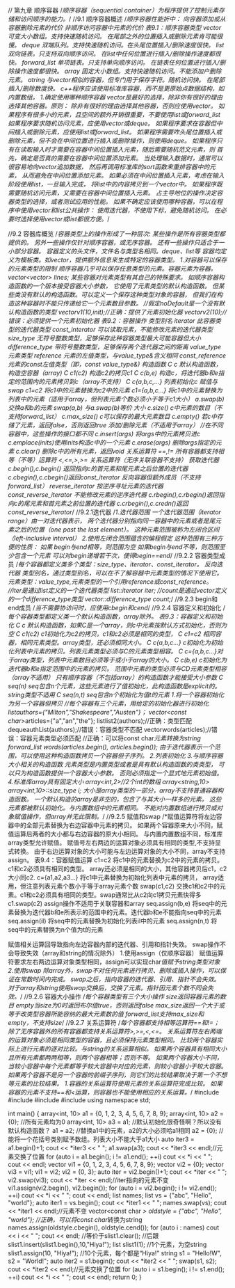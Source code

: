 // 第九章 顺序容器
/*顺序容器（sequential container）为程序提供了控制元素存储和访问顺序的能力。*/
//9.1 顺序容器概述
/*顺序容器性能折中：
向容器添加或从容器删除元素的代价
非顺序访问容器中元素的代价
表9.1：顺序容器类型
vector 可变大小数组。支持快速随机访问。
       在尾部之外的位置插入或删除元素肯可能很慢。
deque  双端队列。支持快速随机访问。在头尾位置插入/删除速度很快。
list   双向链表。只支持双向顺序访问。
       在list中任何位置进行插入/删除操作速度都很快。
forward_list  单项链表。只支持单向顺序访问。
       在链表任何位置进行插入/删除操作速度都很快。
array  固定大小数组。支持快速随机访问。不能添加户删除元素。
atring 与vector相似的容器，但专门用于保存字符。随机访问快。
       在尾部插入/删除数度快。
c++程序应该使用标准库容器，而不是更原始点数据结构，如内置数组。
1.确定使用哪种顺序容器
vector是最好的选择，除非你有很好的理由选择其他容器。原则：
除非有很好的理由选择其他容器，否则应使用vector。
如果程序有很多小的元素，且空间的额外开销很重要，不要使用list或forward_list
如果程序要求随机访问元素，应使用vector或deque。
如果程序要求在容器但中间插入或删除元素，应使用list或forward_list。
如果程序需要咋头尾位置插入或删除元素，但不会在中间位置进行插入或删除操作，则使用deque。
如果程序只有在读取输入时才需要在容器中间位置插入元素，随后需要随机范文元素，则
首先，确定是否真的需要在容器中间位置添加元素。
当处理输入数据时，通常可以很容易地向vector追加数据，
然后再调用标准库的sort函数来重排容器中的元素，
从而避免在中间位置添加元素。
如果必须在中间位置插入元素，考虑在输入阶段使用list，一旦输入完成，
将list中的内容拷贝到一个vector中。
如果程序既需要随机访问元素，又需要在容器中间位置插入元素。
占主导地位的操作决定容器类型的选择，或者测试应用的性能。
如果不确定应该使用哪种容器，可以在程序中使用vector和list公共操作：
使用迭代器，不使用下标，避免随机访问。
在必要时选择使用vector或list都很方便。*/

//9.2 容器库概览
/*容器类型上的操作形成了一种层次:
某些操作是所有容器类型都提供的。
另外一些操作仅针对顺序容器，或无序容器。
还有一些操作只适合于一小部分容器。
容器定义的头文件，文件名与类型名相同。deque、list等
容器均定义为模板类。如vector，提供额外信息来生成特定的容器类型。
1.对容器可以保存的元素类型的限制
顺序容器几乎可以保存任意类型的元素。容器元素为容器。
vector<vector<string>> lines;
某些容器对元素类型有其自己的特殊要求。
如顺序容器构造函数的一个版本接受容器大小参数，
它使用了元素类型的默认构造函数。
但某些类没有默认的构造函数。可以定义一个保存这种类型对象的容器，
但我们在构造这种容器时不能只传递给它一个元素数目参数。
//假定noDefault是一个没有默认构造函数的类型
vector<noDefault>v1(10,init);//正确：提供了元素初始化器
vector<noDefault>v2(10);//错误：必须提供一个元素初始化器
表9.2：容器操作
类型别名
iterator        此容器类型的迭代器类型
const_interator 可以读取元素，不能修改元素的迭代器类型
size_type       无符号整数类型，足够保存此种容器类型最大可能容器但大小
difference_type 带符号整数类型，足够保存两个迭代器之间的距离
value_type      元素类型
reference       元素的左值类型，与value_type&含义相同
const_reference 元素的const左值类型（即，const value_type&)
构造函数
C c             默认构造函数，构造空容器（array)
C c1(c2)        构造c2的拷贝c1
C c(b,e)        构造c，将迭代器b和e指定的范围内的元素拷贝到c（array不支持）
C c{a,b,c,...}  列表初始化c
赋值与swap
c1=c2           将c1中的元素替换为c2中的元素
c1={a,b,c...}   将c1中的元素替换为列表中的元素（适用于array，但列表元素个数必须小于等于c1大小）
a.swap(b)       交换a和b的元素
swap(a,b)       与a.swap(b)等价
大小
c.size()        c中元素的数目（不支持forward_list）
c.max_size()    c可以保存的最大元素数目
c.empty()       若c中存储了元素，返回false，否则返回true
添加/删除元素（不适用于array）
//在不同容器中，这些操作的接口都不同
c.insert(args)  将args中的元素拷贝进c
c.emplace(inits)使用inits构造c中的一个元素
c.erase(args)   删除args指定的元素
c.clear()       删除c中的所有元素，返回void
关系运算符
==,!=           所有容器都支持相等（不等）运算符
<,<=,>,>=       关系运算符（无序关联容器不支持）
获取迭代器
c.begin(),c.begin() 返回指向c的首元素和尾元素之后位置的迭代器
c.cbegin(),c.cbegin()返回const_iterator
反向容器但额外成员（不支持forward_list）
reverse_iterator 按逆序寻址元素的迭代器
const_reverse_iterator 不能修改元素的逆序迭代器
c.rbegin(),c.rbegin()返回指向c的尾元素和首元素之前位置的迭代器
c.crbegin(),c.credn()返回const_reverse_iterator*/
//9.2.1迭代器
/*1.迭代器范围
一个迭代器范围（iterator range）由一对迭代器表示，
两个迭代器分别指向同一容器中的元素或者是尾元素之后的位置（one past the last element）。
这种元素范围被称为左闭合区间（left-inclusive interval）
2.使用左闭合范围蕴含的编程假定
这种范围有三种方便的性质：
如果 begin与end相等，则范围为空
如果begin与end不等，则范围至少包含一个元素
可以对begin递增若干次，使得begin==end*/
//9.2.2 容器类型成员
/*每个容器都定义类多个类型：size_type、iterator、const_iterator。
反向迭代器
类型别名，通过类型别名，可以在不了解容器中元素类型的情况下使用它。
元素类型：value_type,元素类型的一个引用reference或const_reference。
//iter是通过list<string>定义的一个迭代器类型
list<string>::iterator iter;
//count是通过vector<int>定义的一个difference_type类型
vector<int>::difference_type count;*/
//9.2.3 begin和end成员
/*当不需要协访问时，应使用cbegin和cend*/
//9.2.4 容器定义和初始化
/*每个容器类型都定义类一个默认构造函数，array除外。
表9.3：容器定义和初始化
C c           默认构造函数，如果C是一个array，则c中元素按默认方式初始化，否则为空
C c1(c2)      c1初始化为c2的拷贝。c1和c2必须是相同的类型，
C c1=c2       相同容器，相同元素类型。array类型，还必须相同大小。
C c{a,b,c...} c初始化为初始化列表中元素的拷贝。列表元素类型必须与C的元素类型相容。
C c={a,b,c...}对于array类型，列表中元素数目必须等于或小于array的大小。
C c(b,e)      c初始化为迭代器b和e指定范围中的元素的拷贝。
              范围中元素的类型必须与CD元素类型相容（array不适用）
只有顺序容器（不包括array）的构造函数才能接受大小参数
C seq(n)      seq包含n个元素，这些元素进行了值初始化，此构造函数是explicit的。
              string类型不适用
C seq(n,t)    seq包含n个初始化为值t的元素
1.将一个容器初始化为另一个容器但拷贝
//每个容器有三个元素，用给定的初始化器进行初始化
list<string>authors={"Milton","Shakespeare","Austen"}；
vector<const char*>articles={"a","an","the"};
list<string>list2(authors);//正确：类型匹配
deque<string>authList(authors);//错误：容器类型不匹配
vector<string>words(articles);//错误：容器元素类型必须匹配
//正确：可以将const char*元素转换为string
forward_list<string> words(articles.begin(), articles.begin());
由于迭代器表示一个范围，可以使用这种构造函数拷贝一个容器但子序列。
2.列表初始化
3.与顺序容器大小相关的构造函数
元素类型是内置类型或者是具有默认构造函数的类类型，
可以只为构造函数提供一个容器大小参数。
否则必须指定一个显式地元素初始值。
4.标准库array具有固定大小
array<int,2>//2个int的数组
array<string,10>
array<int,10>::size_type i;
大小是array类型的一部分，array不支持普通容器构造函数。
一个默认构造的array是非空的，包含了与其大小一样多的元素。
这些元素都被默认初始化。与内置数组中的元素相同。
不能对内置数组进行拷贝或对象赋值操作，但array并无此限制。*/
//9.2.5 赋值和swap
/*赋值运算符将左边容器中的全部元素替换为右边容器中元素的拷贝。
如果两个容器原来大小不同，赋值运算后两者的大小都与右边容器的原大小相同。
与内置内置数组不同，标准库array类型允许赋值。
赋值号左右两边的运算对象必须具有相同的类型,不支持显式转换。
由于右边运算对象的大小可能与左边运算对象的大小不同，array不支持assign。
表9.4：容器赋值运算
c1=c2           将c1中的元素替换为c2中的元素的拷贝。c1和c2必须具有相同的类型。
                array还必须是相同的大小，其他容器拷贝后c1，c2大小同c2.
c={a1,a2,a3...} 将c1中元素替换为初始化列表中元素的拷贝，
                array适用，但注意列表元素个数小于等于array元素个数
swap(c1,c2)     交换c1和c2中的元素。c1和c2必须具有相同的类型。swap通常比从c2向c1拷贝元素快得多
c1.swap(c2)
assign操作不适用于关联容器和array
seq.assign(b,e) 将seq中的元素替换为迭代器b和e所表示的范围中的元素。迭代器b和e不能指向seq中的元素
seq.assign(il)  将seq中的元素替换为初始化列表il中的元素
seq.assign(n,t) 将seq中的元素替换为n个值为t的元素

赋值相关运算回导致指向左边容器内部的迭代器、引用和指针失效。
swap操作不会导致失效（array和string的情况除外）
1.使用assign（仅顺序容器）
赋值运算符要求左右两边运算对象类型相同，assign可以实现char*值赋予string类型对象
2.使用swap
除array外，swap不对任何元素进行拷贝、删除或插入操作，可以保证在常数时间内完成。
swap之后，指向容器的迭代器、引用、指针不会失效。
对于array和string使用swap交换后，交换了元素。指针因元素个数不同会失效。*/
//9.2.6 容器大小操作
/*每个容器类型有三个大小操作
size返回容器元素的数目
empty当size为0时返回布尔值true，否则返回false
max_size返回一个大于或等于改类型容器所能容纳的最大元素数的值
forward_list支持max_size和empty，不支持size*/
//9.2.7 关系运算符
/*每个容器都支持相等运算符==和!=；
除了无序容器外的所有容器都支持关系运算符>,>=,<,<=。
关系运算符左右两端的运算对象必须是相同类型的容器，且必须保持元素类型相同。
比较两个容器实际上进行元素的逐对比较。与string的关系运算相似。
如果两个容器具有相同大小且所有元素都两两相等，则两个容器相等；否则不等。
如果两个容器大小不同，当较小容器中每个元素都等于较大容器中对应的元素，则较小容器小于较大容器。
如果两个容器不是另一个容器的前缀子序列，则它们的比较结果取决于第一个不想等元素的比较结果。
1.容器的关系运算符使用元素的关系运算符完成比较。
如果容器的元素不支持==和<运算，则容器也不能使用相应的关系运算。*/
#include <iostream>
#include <array>
#include <vector>
#include <list>
using namespace std;

int main()
{
    array<int, 10> a1 = {0, 1, 2, 3, 4, 5, 6, 7, 8, 9};
    array<int, 10> a2 = {0}; //所有元素均为0
    array<int, 10> a3 = a1;  //默认初始化很奇怪啊？所以没有默认构造函数？
    a1 = a2;                 //替换a1中的元素，a2的大小必须哈a1相同
    a2 = {0};                //能将一个花括号类别赋予数组。列表大小不能大于a1大小
    auto iter3 = a1.begin()+1;
    cout << *iter3 << " ";
    a1.swap(a3);
    cout << *iter3 << endl;//元素交换了位置
    for (auto i = a1.begin(); i != a1.end(); ++i)
        cout << *i << " ";
    cout << endl;
    vector<int> vi1 = {0, 1, 2, 3, 4, 5, 6, 7, 8, 9};
    vector<int> vi2 = {0};
    vector<int> vi3 = vi1;
    vi1 = vi2;
    vi2 = {0, 3};
    auto iter = vi2.begin()+1;
    cout << *iter << " ";
    vi2.swap(vi3);
    cout << *iter << endl;//iter指向的元素不变
    vi1.assign(vi2.begin(), vi2.begin());
    for (auto i = vi2.begin(); i != vi2.end(); ++i)
        cout << *i << " ";
    cout << endl;
    list<string> names;
    list<string> vs = {"abc", "Hello", "world"};
    auto iter1 = vs.begin();
    cout << *iter1 << " ";
    names.swap(vs);
    cout << *iter1 << endl;//元素不变
    vector<const char *> oldstyle = {"abc", "Hello", "world"};
    //正确，可以将const char*转换为string
    names.assign(oldstyle.cbegin(), oldstyle.cend());
    for (auto i : names)
        cout << i << " ";
    cout << endl;
    //等价于slist1.clear();
    //后跟slist1.insert(slist1.begin(),10,"Hiya!");
    list<string> slist1(1);     //1个元素，为空string
    slist1.assign(10, "Hiya!"); //10个元素，每个都是“Hiya!”
    string s1 = "Hello!W", s2 = "World!";
    auto iter2 = s1.begin();
    cout << *iter2 << " ";
    swap(s1, s2);
    cout << *iter2 << endl;//元素交换了位置
    for (auto i = s1.begin(); i != s1.end(); ++i)
        cout << *i << " ";
    cout << endl;
    return 0;
}

